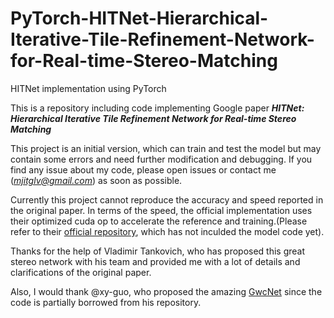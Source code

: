 # PyTorch-HITNet-Hierarchical-Iterative-Tile-Refinement-Network-for-Real-time-Stereo-Matching
HITNet implementation using PyTorch

This is a repository including code implementing Google paper ***HITNet: Hierarchical Iterative Tile Refinement Network for Real-time Stereo Matching***

This project is an initial version, which can train and test the model but may contain some errors and need further modification and debugging. If you find any issue about my code, please open issues or contact me (*mjitglv@gmail.com*) as soon as possible. 

Currently this project cannot reproduce the accuracy and speed reported in the original paper. In terms of the speed, the official implementation uses their optimized cuda op to accelerate the reference and training.(Please refer to their [official repository](https://github.com/googleresearch/google-research/tree/master/hitnet), which has not inculded the model code yet). 

Thanks for the help of Vladimir Tankovich, who has proposed this great stereo network with his team and provided me with a lot of details and clarifications of the original paper.

Also, I would thank @xy-guo, who proposed the amazing [GwcNet](https://github.com/xy-guo/GwcNet) since the code is partially borrowed from his repository.
